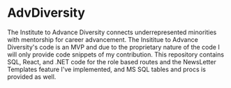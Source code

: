 # AdvDiversity
The Institute to Advance Diversity connects underrepresented minorities with mentorship for career advancement. The Insititue to Advance Diversity's code is an MVP and due to the proprietary nature of the code I will only provide code snippets of my contribution. This repository contains SQL, React, and .NET code for the role based routes and the NewsLetter Templates feature I've implemented, and MS SQL tables and procs is provided as well.
